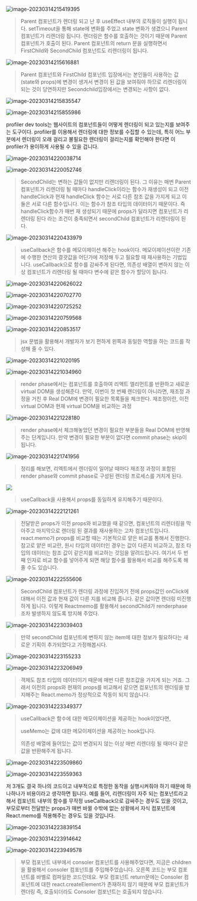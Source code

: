 ![image-20230314215419395](assets/image-20230314215419395.png)

> Parent 컴포넌트가 렌더링 되고 난 후 useEffect 내부의 로직들이 실행이 됩니다. setTimeout을 통해 state에 변화를 주었고 state 변화가 생겼으니 Parent 컴포넌트가 리렌더링 됩니다. 렌더링은 함수를 호출하는 것이기 때문에 Parent 컴포넌트가 호출이 된다. Parent 컴포넌트의 return 문을 실행하면서 FirstChild와 SecondChild 컴포넌트도 리렌더링이 됩니다. 

![image-20230314215616881](assets/image-20230314215616881.png)

> Parent 컴포넌트와 FirstChild 컴포넌트 입장에서는 본인들이 사용하는 값(state와 props)에 변경이 생겨서 변경이 된 값을 보여줘야 하므로 리렌더링이 되는 것이 당연하지만 Secondchild입장에서는 변경되는 사항이 없다. 

![image-20230314215835547](assets/image-20230314215835547.png)

![image-20230314215855986](assets/image-20230314215855986.png)

profiler dev tools는 웹사이트의 컴포넌트들이 어떻게 렌더링이 되고 있는지를 보여주는 도구이다. profiler를 이용해서 렌더링에 대한 정보를 수집할 수 있는데, 특히 어느 부분에서 렌더링이 오래 걸리고 불필요한 렌더링이 걸리는지를 확인해야 한다면 이 profiler가 용이하게 사용될 수 있을 겁니다. 

![image-20230314220038714](assets/image-20230314220038714.png)

![image-20230314220052746](assets/image-20230314220052746.png)

> SecondChild는 변하는 값들이 없지만 리렌더링이 된다. 그 이유는 매번 Parent 컴포넌트가 리렌더링 될 때마다 handleClick이라는 함수가 재생성이 되고 이전 handleClick과 현재 handleClick 함수는 서로 다른 참조 값을 가지게 되고 이 둘은 서로 다른 함수입니다. 이는 함수가 참조 타입의 데이터이기 때문이다. 즉 handleClick함수가 매번 재 생성되기 때문에 props가 달라지면 컴포넌트가 리렌더링 된다 라는 조건이 충족되면서 secondChild 컴포넌트가 리렌더링이 된다. 

![image-20230314220433979](assets/image-20230314220433979.png)

> useCallback은 함수를 메모이제이션 해주는 hook이다. 메모이제이션이란 기존에 수행한 연산의 결괏값을 어딘가에 저장해 두고 필요할 때 재사용하는 기법입니다. useCallback으로 함수를 감싸주게 된다면, 의존성 배열이 변하지 않는 이상 컴포넌트가 리렌더링 될 때마다 변수에 같은 함수가 할당이 됩니다. 

![image-20230314220626022](assets/image-20230314220626022.png)

![image-20230314220702770](assets/image-20230314220702770.png)

![image-20230314220725252](assets/image-20230314220725252.png)

![image-20230314220759568](assets/image-20230314220759568.png)

![image-20230314220853517](assets/image-20230314220853517.png)

> jsx 문법을 활용해서 개발자가 보기 편하게 왼쪽과 동일한 역할을 하는 코드를 작성해 줄 수 있다. 

![image-20230314221020195](assets/image-20230314221020195.png)

![image-20230314221034960](assets/image-20230314221034960.png)

> render phase에서는 컴포넌트를 호출하여 리액트 엘리먼트를 반환하고 새로운 virtual DOM을 생성해준다. 만약, 이번이 첫 번째 렌더링이 아니라면, 재조정 과정을 거친 후 Real DOM에 변경이 필요한 목록들을 체크한다. 재조정이란, 이전 virtual DOM과 현재 virtual DOM을 비교하는 과정

![image-20230314221228180](assets/image-20230314221228180.png)

> render phase에서 체크해놓았던 변경이 필요한 부분들을 Real DOM에 반영해 주는 단계입니다. 만약 변경이 필요한 부분이 없다면 commit phase는 skip이 됩니다. 

![image-20230314221741956](assets/image-20230314221741956.png)

> 정리를 해보면, 리엑트에서 렌더링이 일어날 때마다 재조정 과정이 포함된 render phase와 commit phase로 구성된 렌더링 프로세스를 거치게 된다. 

![](assets/image-20230314221827724.png)

> useCallback을 사용해서 props를 동일하게 유지해주기 때문이다.

![image-20230314222121261](assets/image-20230314222121261.png)

> 전달받은 props가 이전 props와 비교했을 때 같으면, 컴포넌트의 리렌더링을 막아주고 마지막으로 렌더링 된 결과를 재사용하는 고차 컴포넌트입니다. react.memo가 props를 비교할 때는 기본적으로 얕은 비교를 통해서 진행한다. 참고로 얕은 비교란, 원시 타입의 데이터인 경우는 값이 다른지 비교하고, 참조 타입의 데이터는 참조 값이 같은지를 비교하는 것임을 알려드립니다. 여기서 두 번째 인자로 비교 함수를 넣어주게 되면 해당 함수를 활용해서 비교를 해주도록 해줄 수도 있습니다. 

![image-20230314222555606](assets/image-20230314222555606.png)

> SecondChild 컴포넌트가 렌더링 과정에 진입하기 전에 props값인 onClick에 대해서 이전 값과 현재 값이 다른 지를 비교해 줍니다. 같은 값이면 렌더링 미진행하게 됩니다. 이렇게 Reactmemo를 활용해서 secondChild가 renderphase조차 발생하지 않도록 방지해 주었다. 

![image-20230314223039403](assets/image-20230314223039403.png)

> 만약 secondChild 컴포넌트에 변하지 않는 item에 대한 정보가 필요하다는 새로운 기획이 추가되었다고 가정해봅시다.

![image-20230314223155233](assets/image-20230314223155233.png)

![image-20230314223206949](assets/image-20230314223206949.png)

> 객체도 참조 타입의 데이터이기 때문에 매번 다른 참조값을 가지게 되는 거죠. 그래서 이전의 props와 현재의 props를 비교해서 같으면 컴포넌트의 렌더링을 방지해주는 React.memo가 정상적으로 작동이 되지 않습니다. 

![image-20230314223349377](assets/image-20230314223349377.png)

> useCallback은 함수에 대한 메모이제이션을 제공하는 hook이었다면,
>
> useMemo는 값에 대한 메모이제이션을 제공하는 hook입니다. 
>
> 의존성 배열에 들어있는 값이 변경되지 않는 이상 매번 리렌더링 될 때마다 같은 값을 반환해주게 됩니다. 

![image-20230314223509860](assets/image-20230314223509860.png)

![image-20230314223559363](assets/image-20230314223559363.png)

저 3개도 결국 하나의 코드이고 내부적으로 특정한 동작을 실행시켜줘야 하기 때문에 하나하나가 비용이라고 생각하면 됩니다. 예를 들어, 리렌더링이 자주 되는 컴포넌트라고 해서 컴포넌트 내부의 함수를 무작정 useCallback으로 감싸주는 경우도 있을 것이고, 부모로부터 전달받는 props가 매번 바뀔 수밖에 없는 상황에서 자식 컴포넌트에 React.memo를 적용해주는 경우도 있을 것입니다. 

![image-20230314223839154](assets/image-20230314223839154.png)

![image-20230314223914642](assets/image-20230314223914642.png)

![image-20230314223949578](assets/image-20230314223949578.png)

> 부모 컴포넌트 내부에서 consoler 컴포넌트를 사용해주었다면, 지금은 children을 활용해서 consoler 컴포넌트를 주입해주었습니다. 오른쪽 코드는 부모 컴포넌트를 바벨로 컴파일한 코드인데요. 부모 컴포넌트 return문에는 Consoler 컴포넌트에 대한 react.createElement가 존재하지 않기 때문에 부모 컴포넌트가 렌더링 즉, 호출되더라도 Consoler 컴포넌트는 호출되지 않습니다. 